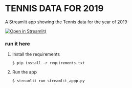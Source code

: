 # TENNIS DATA FOR 2019

A Streamlit app showing the Tennis data for the year of 2019 

[![Open in Streamlit](https://capueetennismaria.streamlit.app/))](https://gdp-dashboard-template.streamlit.app/)

### run it here

1. Install the requirements

   ```
   $ pip install -r requirements.txt
   ```

2. Run the app

   ```
   $ streamlit run streamlit_appp.py
   ```
